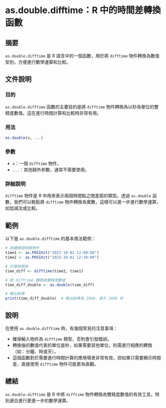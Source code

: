 <!--
Meta Description: # as.double.difftime：R 中的時間差轉換函數 ## 摘要 `as.double.difftime` 是 R 語言中的一個函數，用於將 `difftime` 物件轉換為數值型別，方便進行數學運算和比較。 ## 文件說明 ### 目的 `as.double.difftime` 函數的...
Meta Keywords: difftime, double, time1, posixct, 2023
-->

# as.double.difftime：R 中的時間差轉換函數

## 摘要
`as.double.difftime` 是 R 語言中的一個函數，用於將 `difftime` 物件轉換為數值型別，方便進行數學運算和比較。

## 文件說明
### 目的
`as.double.difftime` 函數的主要目的是將 `difftime` 物件轉換為以秒為單位的雙精度數值。這在進行時間計算和比較時非常有用。

### 用法
```R
as.double(x, ...)
```

### 參數
- `x`：一個 `difftime` 物件。
- `...`：其他額外參數，通常不需要使用。

### 詳細說明
`difftime` 物件是 R 中用來表示兩個時間點之間差距的類型。透過 `as.double` 函數，我們可以輕鬆將 `difftime` 物件轉換為實數，這樣可以進一步進行數學運算，如加減法或比較。

## 範例
以下是 `as.double.difftime` 的基本用法範例：

```R
# 創建兩個時間物件
time1 <- as.POSIXct("2023-10-01 12:00:00")
time2 <- as.POSIXct("2023-10-01 12:30:00")

# 計算時間差
time_diff <- difftime(time2, time1)

# 將 difftime 轉換為雙精度數值
time_diff_double <- as.double(time_diff)

# 輸出結果
print(time_diff_double)  # 輸出結果為 1800，表示 1800 秒
```

## 說明
在使用 `as.double.difftime` 時，有幾個常見的注意事項：

- 確保輸入物件為 `difftime` 類型，否則會引發錯誤。
- 轉換後的數值代表的單位是秒，如果需要其他單位，則需進行相應的轉換（如：分鐘、時或天）。
- 這個函數對於需要進行時間計算的應用場景非常有效，但如果只需要顯示時間差，直接使用 `difftime` 物件可能更為直觀。

## 總結
`as.double.difftime` 是 R 中將 `difftime` 物件轉換為雙精度數值的有效工具，特別適合進行更進一步的數學運算。